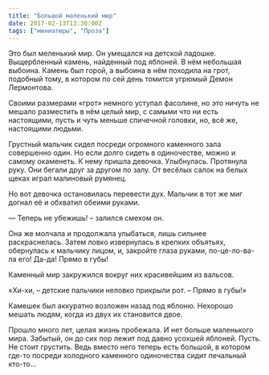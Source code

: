 ```yaml
---
title: "Большой маленький мир"
date: 2017-02-13T13:30:00Z
tags: ["миниатюры", "Проза"]
---
```


Это был меленький мир. Он умещался на детской ладошке. Выщербленный камень, найденный под яблоней. В нём небольшая выбоина. Камень был горой, а выбоина в нём походила на грот, подобный тому, в котором по сей день томится угрюмый Демон Лермонтова.

Своими размерами «грот» немного уступал фасолине, но это ничуть не мешало разместить в нём целый мир, с самыми что ни есть настоящими, пусть и чуть меньше спичечной головки, но, всё же, настоящими людьми.

Грустный мальчик сидел посреди огромного каменного зала совершенно один. Но если долго сидеть в одиночестве, можно и самому окаменеть. К нему пришла девочка. Улыбнулась. Протянула руку. Они бегали друг за другом по залу. От весёлых салок на белых щеках играл малиновый румянец.

Но вот девочка остановилась перевести дух. Мальчик в тот же миг догнал её и обхватил обеими руками.

— Теперь не убежишь! – залился смехом он.

Она же молчала и продолжала улыбаться, лишь сильнее раскраснелась. Затем ловко извернулась в крепких объятьях, обернулась к мальчику лицом, и, закройте глаза руками, по-це-ло-ва-ла его! Да-да! Прямо в губы!

Каменный мир закружился вокруг них красивейшим из вальсов.

«Хи-хи, – детские пальчики неловко прикрыли рот. – Прямо в губы!»

Камешек был аккуратно возложен назад под яблоню. Нехорошо мешать людям, когда из двух их становится двое.

Прошло много лет, целая жизнь пробежала. И нет больше маленького мира. Забытый, он до сих пор лежит под давно усохшей яблоней. Пусть. Не стоит грустить. Ведь вместо него теперь есть большой, в котором где-то посреди холодного каменного одиночества сидит печальный кто-то…  
